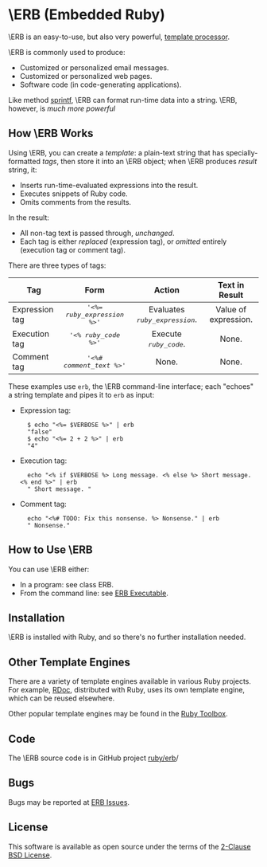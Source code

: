 # \ERB (Embedded Ruby)

\ERB is an easy-to-use, but also very powerful, [template processor][template processor].

\ERB is commonly used to produce:

- Customized or personalized email messages.
- Customized or personalized web pages.
- Software code (in code-generating applications).

Like method [sprintf][sprintf], \ERB can format run-time data into a string.
\ERB, however, is *much more powerful*

## How \ERB Works

Using \ERB, you can create a *template*: a plain-text string that has specially-formatted *tags*,
then store it into an \ERB object;
when \ERB produces _result_ string, it:

- Inserts run-time-evaluated expressions into the result.
- Executes snippets of Ruby code.
- Omits comments from the results.

In the result:

- All non-tag text is passed through, _unchanged_.
- Each tag is either _replaced_ (expression tag),
  or _omitted_ entirely (execution tag or comment tag).

There are three types of tags:

| Tag            |                 Form                 |                Action                 |    Text in Result    |
|----------------|:------------------------------------:|:-------------------------------------:|:--------------------:|
| Expression tag | <tt>'<%= _ruby_expression_ %>'</tt>  | Evaluates <tt>_ruby_expression_</tt>. | Value of expression. |       
| Execution tag  |     <tt>'<% _ruby_code_ %>'</tt>     |     Execute <tt>_ruby_code_</tt>.     |        None.         |                 
| Comment tag    |   <tt>'<%# _comment_text_ %>'</tt>   |                 None.                 |        None.         |

These examples use `erb`, the \ERB command-line interface;
each "echoes" a string template and pipes it to `erb` as input:


- Expression tag:

        $ echo "<%= $VERBOSE %>" | erb
        "false"
        $ echo "<%= 2 + 2 %>" | erb
        "4"

- Execution tag:

        echo "<% if $VERBOSE %> Long message. <% else %> Short message. <% end %>" | erb
        " Short message. "

- Comment tag:

        echo "<%# TODO: Fix this nonsense. %> Nonsense." | erb
        " Nonsense."

## How to Use \ERB

You can use \ERB either:

- In a program: see class ERB.
- From the command line: see [ERB Executable][erb executable].

## Installation

\ERB is installed with Ruby, and so there's no further installation needed.

## Other Template Engines

There are a variety of template engines available in various Ruby projects.
For example, [RDoc][rdoc], distributed with Ruby, uses its own template engine, which
can be reused elsewhere.

Other popular template engines may be found in the [Ruby Toolbox][ruby toolbox].

## Code

The \ERB source code is in GitHub project [ruby/erb][ruby/erb]/

## Bugs

Bugs may be reported at [ERB Issues][erb issues].

## License

This software is available as open source under the terms
of the [2-Clause BSD License][2-clause bsd license].

[2-clause bsd license]: https://opensource.org/licenses/BSD-2-Clause
[erb executable]:       rdoc-ref:erb_executable.md
[erb issues]:           https://github.com/ruby/erb/issues
[rdoc]:                 https://ruby.github.io/rdoc/
[ruby/erb]:             https://github.com/ruby/erb
[ruby toolbox]:         https://www.ruby-toolbox.com/categories/template_engines
[sprintf]:              https://docs.ruby-lang.org/en/master/Kernel.html#method-i-sprintf
[template processor]:   https://en.wikipedia.org/wiki/Template_processor_
